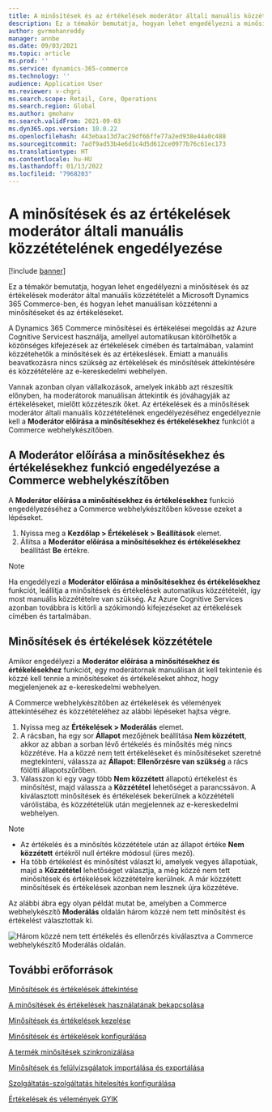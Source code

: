 ```yaml
---
title: A minősítések és az értékelések moderátor általi manuális közzétételének engedélyezése
description: Ez a témakör bemutatja, hogyan lehet engedélyezni a minősítések és az értékelések moderátor által manuális közzétételét a Microsoft Dynamics 365 Commerce-ben, és hogyan lehet manuálisan közzétenni a minősítéseket és az értékeléseket.
author: gvrmohanreddy
manager: annbe
ms.date: 09/03/2021
ms.topic: article
ms.prod: ''
ms.service: dynamics-365-commerce
ms.technology: ''
audience: Application User
ms.reviewer: v-chgri
ms.search.scope: Retail, Core, Operations
ms.search.region: Global
ms.author: gmohanv
ms.search.validFrom: 2021-09-03
ms.dyn365.ops.version: 10.0.22
ms.openlocfilehash: 443ebaa13d7ac29df66ffe77a2ed938e44a0c488
ms.sourcegitcommit: 7adf9ad53b4e6d1c4d5d612ce0977b76c61ec173
ms.translationtype: HT
ms.contentlocale: hu-HU
ms.lasthandoff: 01/13/2022
ms.locfileid: "7968203"
---
```

# <a name="enable-manual-publishing-of-ratings-and-reviews-by-a-moderator"></a>A minősítések és az értékelések moderátor általi manuális közzétételének engedélyezése

[!include [banner](includes/banner.md)]

Ez a témakör bemutatja, hogyan lehet engedélyezni a minősítések és az értékelések moderátor által manuális közzétételét a Microsoft Dynamics 365 Commerce-ben, és hogyan lehet manuálisan közzétenni a minősítéseket és az értékeléseket.

A Dynamics 365 Commerce minősítései és értékelései megoldás az Azure Cognitive Servicest használja, amellyel automatikusan kitörölhetők a közönséges kifejezések az értékelések címében és tartalmában, valamint közzétehetők a minősítések és az értékeslések. Emiatt a manuális beavatkozásra nincs szükség az értékelések és minősítések áttekintésére és közzétételére az e-kereskedelmi webhelyen.

Vannak azonban olyan vállalkozások, amelyek inkább azt részesítik előnyben, ha moderátorok manuálisan áttekintik és jóváhagyják az értékeléseket, mielőtt közzéteszik őket. Az értékelések és a minősítések moderátor általi manuális közzétételének engedélyezéséhez engedélyeznie kell a **Moderátor előírása a minősítésekhez és értékelésekhez** funkciót a Commerce webhelykészítőben.

## <a name="enable-the-require-moderator-for-ratings-and-reviews-feature-in-commerce-site-builder"></a>A Moderátor előírása a minősítésekhez és értékelésekhez funkció engedélyezése a Commerce webhelykészítőben

A **Moderátor előírása a minősítésekhez és értékelésekhez** funkció engedélyezéséhez a Commerce webhelykészítőben kövesse ezeket a lépéseket.

1. Nyissa meg a **Kezdőlap \> Értékelések \> Beállítások** elemet.
1. Állítsa a **Moderátor előírása a minősítésekhez és értékelésekhez** beállítást **Be** értékre.

> [!NOTE]
> Ha engedélyezi a **Moderátor előírása a minősítésekhez és értékelésekhez** funkciót, leállítja a minősítések és értékelések automatikus közzétételét, így most manuális közzétételre van szükség. Az Azure Cognitive Services azonban továbbra is kitörli a szókimondó kifejezéseket az értékelések címében és tartalmában.

<!--![Require moderator for ratings and reviews setting in Commerce site builder.](media/Ratings-reviews-settings-human-moderation.png)-->

## <a name="publish-ratings-and-reviews"></a>Minősítések és értékelések közzététele

Amikor engedélyezi a **Moderátor előírása a minősítésekhez és értékelésekhez** funkciót, egy moderátornak manuálisan át kell tekintenie és közzé kell tennie a minősítéseket és értékeléseket ahhoz, hogy megjelenjenek az e-kereskedelmi webhelyen.

A Commerce webhelykészítőben az értékelések és vélemények áttekintéséhez és közzétételéhez az alábbi lépéseket hajtsa végre.

1. Nyissa meg az **Értékelések \> Moderálás** elemet.
1. A rácsban, ha egy sor **Állapot** mezőjének beállítása **Nem közzétett**, akkor az abban a sorban lévő értékelés és minősítés még nincs közzétéve. Ha a közzé nem tett értékeléseket és minősítéseket szeretné megtekinteni, válassza az **Állapot: Ellenőrzésre van szükség** a rács fölötti állapotszűrőben.
1. Válasszon ki egy vagy több **Nem közzétett** állapotú értékelést és minősítést, majd válassza a **Közzététel** lehetőséget a parancssávon. A kiválasztott minősítések és értékelések bekerülnek a közzétételi várólistába, és közzétételük után megjelennek az e-kereskedelmi webhelyen.

> [!NOTE]
> - Az értékelés és a minősítés közzététele után az állapot értéke **Nem közzétett** értékről null értékre módosul (üres mező).
> - Ha több értékelést és minősítést választ ki, amelyek vegyes állapotúak, majd a **Közzététel** lehetőséget választja, a még közzé nem tett minősítések és értékelések közzétételre kerülnek. A már közzétett minősítések és értékelések azonban nem lesznek újra közzétéve.

Az alábbi ábra egy olyan példát mutat be, amelyben a Commerce webhelykészítő **Moderálás** oldalán három közzé nem tett minősítést és értékelést választottak ki.

![Három közzé nem tett értékelés és ellenőrzés kiválasztva a Commerce webhelykészítő Moderálás oldalán.](media/Ratings-reviews-publishing-reviews.png)

<!--![Dynamics 365 Commerce - Ratings and Review configuration 2](media/Ratings-reviews-published-reviews.png)-->
<!--![Status filter](media/Ratings-reviews-published-reviews-status-filter.png)-->

## <a name="additional-resources"></a>További erőforrások

[Minősítések és értékelések áttekintése](ratings-reviews-overview.md)

[A minősítések és értékelések használatának bekapcsolása](opt-in-ratings-reviews.md)

[Minősítések és értékelések kezelése](manage-reviews.md)

[Minősítések és értékelések konfigurálása](configure-ratings-reviews.md)

[A termék minősítések szinkronizálása](sync-product-ratings.md)

[Minősítések és felülvizsgálatok importálása és exportálása](import-export-reviews.md)

[Szolgáltatás-szolgáltatás hitelesítés konfigurálása](service-to-service-auth.md)

[Értékelések és vélemények GYIK](ratings-reviews-faq.md)

